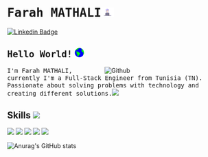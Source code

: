 # <samp>Farah MATHALI</samp><img src="https://github.com/Farah-Ma/Farah-Ma/blob/master/assets/developer_girl.gif" width="30px">
[![Linkedin Badge](https://img.shields.io/badge/LinkedIn-%230077B5.svg?&style=flat-square&logo=linkedin&logoColor=white&color=071A2C&link=https://www.linkedin.com/in/farah-mathali-79a97b58)](https://www.linkedin.com/in/farah-mathali-79a97b58)

## <samp>Hello World!</samp> <img src="https://github.com/Farah-Ma/Farah-Ma/blob/master/assets/earth.gif" width="22px">
<img width="55%" align="right" alt="Github" src="https://raw.githubusercontent.com/onimur/.github/master/.resources/git-header.svg" />

<samp>I'm Farah MATHALI, currently I'm a Full-Stack Engineer from Tunisia (TN).
  Passionate about solving problems with technology and creating different solutions.</samp><img src="https://media.giphy.com/media/WUlplcMpOCEmTGBtBW/giphy.gif" width="24">

<h2> Skills <img src = "https://media2.giphy.com/media/QssGEmpkyEOhBCb7e1/giphy.gif?cid=ecf05e47a0n3gi1bfqntqmob8g9aid1oyj2wr3ds3mg700bl&rid=giphy.gif" width = 32px> </h2>
<a> <img width ='32px' src ='https://raw.githubusercontent.com/rahulbanerjee26/githubAboutMeGenerator/main/icons/javascript.svg'> </a>
<a> <img width ='32px' src ='https://raw.githubusercontent.com/rahulbanerjee26/githubAboutMeGenerator/main/icons/typescript.svg'> </a>
<a> <img width ='32px' src ='https://raw.githubusercontent.com/rahulbanerjee26/githubAboutMeGenerator/main/icons/angularjs.svg'> </a>
<a> <img width ='32px' src ='https://raw.githubusercontent.com/rahulbanerjee26/githubAboutMeGenerator/main/icons/css.svg'> </a>
<a> <img width ='32px' src ='https://raw.githubusercontent.com/rahulbanerjee26/githubAboutMeGenerator/main/icons/html.svg'> </a>


![Anurag's GitHub stats](https://github-readme-stats.vercel.app/api?username=Farah-Ma&show_icons=true&theme=dracula)


<!--
**Farah-Ma/Farah-Ma** is a ✨ _special_ ✨ repository because its `README.md` (this file) appears on your GitHub profile.

Here are some ideas to get you started:

- 🔭 I’m currently working on ...
- 🌱 I’m currently learning ...
- 👯 I’m looking to collaborate on ...
- 🤔 I’m looking for help with ...
- 💬 Ask me about ...
- 📫 How to reach me: ...
- 😄 Pronouns: ...
- ⚡ Fun fact: ...
-->
